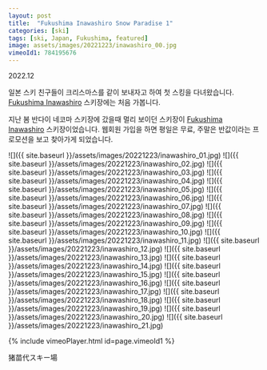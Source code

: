 ```yaml
---
layout: post
title:  "Fukushima Inawashiro Snow Paradise 1"
categories: [ski]
tags: [ski, Japan, Fukushima, featured]
image: assets/images/20221223/inawashiro_00.jpg
vimeoId1: 784195676
---
```

2022.12

일본 스키 친구들이 크리스마스를 같이 보내자고 하여 첫 스킹을 다녀왔습니다.
[Fukushima Inawashiro][inawashiro1] 스키장에는 처음 가봅니다.

지난 봄 반다이 네코마 스키장에 갔을때  멀리 보이던  스키장이 [Fukushima Inawashiro][inawashiro1] 스키장이었습니다.
웹회원 가입을 하면 평일은 무료, 주말은 반값이라는 프로모션을 보고 찾아가게 되었습니다.

![]({{ site.baseurl }}/assets/images/20221223/inawashiro_01.jpg)
![]({{ site.baseurl }}/assets/images/20221223/inawashiro_02.jpg)
![]({{ site.baseurl }}/assets/images/20221223/inawashiro_03.jpg)
![]({{ site.baseurl }}/assets/images/20221223/inawashiro_04.jpg)
![]({{ site.baseurl }}/assets/images/20221223/inawashiro_05.jpg)
![]({{ site.baseurl }}/assets/images/20221223/inawashiro_06.jpg)
![]({{ site.baseurl }}/assets/images/20221223/inawashiro_07.jpg)
![]({{ site.baseurl }}/assets/images/20221223/inawashiro_08.jpg)
![]({{ site.baseurl }}/assets/images/20221223/inawashiro_09.jpg)
![]({{ site.baseurl }}/assets/images/20221223/inawashiro_10.jpg)
![]({{ site.baseurl }}/assets/images/20221223/inawashiro_11.jpg)
![]({{ site.baseurl }}/assets/images/20221223/inawashiro_12.jpg)
![]({{ site.baseurl }}/assets/images/20221223/inawashiro_13.jpg)
![]({{ site.baseurl }}/assets/images/20221223/inawashiro_14.jpg)
![]({{ site.baseurl }}/assets/images/20221223/inawashiro_15.jpg)
![]({{ site.baseurl }}/assets/images/20221223/inawashiro_16.jpg)
![]({{ site.baseurl }}/assets/images/20221223/inawashiro_17.jpg)
![]({{ site.baseurl }}/assets/images/20221223/inawashiro_18.jpg)
![]({{ site.baseurl }}/assets/images/20221223/inawashiro_19.jpg)
![]({{ site.baseurl }}/assets/images/20221223/inawashiro_20.jpg)
![]({{ site.baseurl }}/assets/images/20221223/inawashiro_21.jpg)

{% include vimeoPlayer.html id=page.vimeoId1 %}

[inawashiro1]: https://www.inawashiro-ski.com
猪苗代スキー場